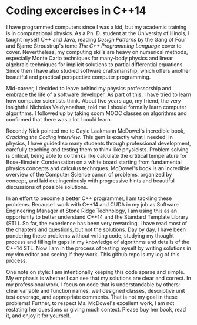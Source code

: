 # Coding excercises in C++14

I have programmed computers since I was a kid, but my academic training
is in computational physics. As a Ph. D. student at the University of
Illinois, I taught myself C++ and Java, reading _Design Patterns_ by the
Gang of Four and Bjarne Stroustrup's tome _The C++ Programming Language_
cover to cover. Nevertheless, my computing skills are heavy on numerical
methods, especially Monte Carlo techniques for many-body physics and
linear algebraic techniques for implicit solutions to partial differential
equations. Since then I have also studied software craftsmanship, which offers 
another beautiful and practical perspective computer programming.

Mid-career, I decided to leave behind my physics professorship and
embrace the life of a software developer. As part of this, I have tried 
to learn how computer scientists think. About five years ago, my friend,
the very insightful Nicholas Vaidyanathan, told me I should formally learn 
computer algorithms. I followed up by taking soom MOOC classes on algorithms
and confirmed that there was a lot I could learn.

Recently Nick pointed me to Gayle Laakmann McDowel's incredible book, 
_Cracking the Coding Interview_. This gem is exactly what I needed! 
In physics, I have guided so many students through professional development,
carefully teaching and testing them to think like physicists. Problem
solving is critical, being able to do thinks like calculate the crtitical
temperature for Bose-Einstein Condensation on a white board starting from
fundamental physics concepts and calculus technques. McDowel's book is an
incredible overview of the Computer Science canon of problems, organized by
concept, and laid out ingeniously with progressive hints and beautiful 
discussions of possible solutions.

In an effort to become a better C++ programmer, I am tackling these problems.
Because I work with C++14 and CUDA in my job as Software Engineering
Manager at Stone Ridge Technology, I am using this as an opportunity to
better understand C++14 and the Standard Template Library (STL). So far, the
experience has been very rewarding. I have read most of the chapters
and questions, but not the solutions. Day by day, I have been pondering these
problems without writing code, studying my thought process and filling
in gaps in my knowledge of algorithms and details of the C++14 STL.
Now I am in the process of testing myself by writing solutions in my
vim editor and seeing if they work. This github repo is my log of this
process.

One note on style: I am intentionally keeping this code sparse and simple.
My emphasis is whether I can see that my solutions are clear and correct.
In my professional work, I focus on code that is understandable by others:
clear variable and function names, well designed classes, descriptive
unit test coverage, and appropriate comments. That is not my goal in these
problems! Further, to respect Ms. McDowel's excellent work, I am not
restating her questions or giving much context. Please buy her book, read it,
and enjoy it for yourself.
